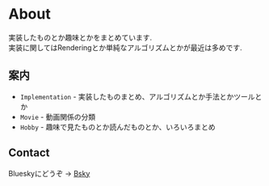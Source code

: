 # About
実装したものとか趣味とかをまとめています.  
実装に関してはRenderingとか単純なアルゴリズムとかが最近は多めです.

## 案内
* `Implementation` - 実装したものまとめ、アルゴリズムとか手法とかツールとか
* `Movie` - 動画関係の分類
* `Hobby` - 趣味で見たものとか読んだものとか、いろいろまとめ

## Contact
Blueskyにどうぞ -> [Bsky](https://bsky.app/profile/terraritto.bsky.social)